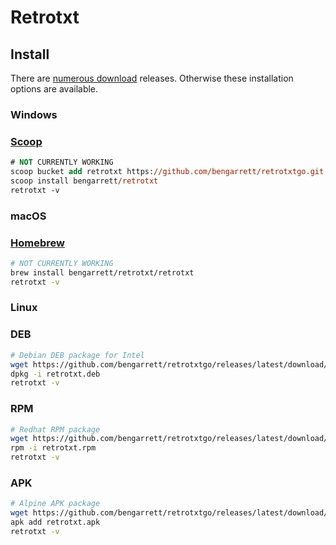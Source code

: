 # Retrotxt

## Install

There are [numerous download](https://github.com/bengarrett/retrotxtgo/releases/latest/) releases. Otherwise these installation options are available.

### Windows 
### [Scoop](https://scoop.sh/)

```ps
# NOT CURRENTLY WORKING
scoop bucket add retrotxt https://github.com/bengarrett/retrotxtgo.git
scoop install bengarrett/retrotxt
retrotxt -v
```

### macOS 
### [Homebrew](https://brew.sh/)

```sh
# NOT CURRENTLY WORKING
brew install bengarrett/retrotxt/retrotxt
retrotxt -v
```

### Linux
### DEB
```sh
# Debian DEB package for Intel
wget https://github.com/bengarrett/retrotxtgo/releases/latest/download/retrotxtgo.deb
dpkg -i retrotxt.deb
retrotxt -v
```

### RPM
```sh
# Redhat RPM package
wget https://github.com/bengarrett/retrotxtgo/releases/latest/download/retrotxtgo.rpm
rpm -i retrotxt.rpm
retrotxt -v
```

### APK
```sh
# Alpine APK package
wget https://github.com/bengarrett/retrotxtgo/releases/latest/download/retrotxtgo.apk
apk add retrotxt.apk
retrotxt -v
```
